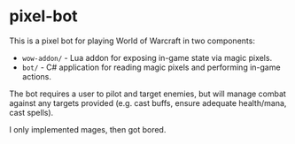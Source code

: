 # pixel-bot

This is a pixel bot for playing World of Warcraft in two components:

* `wow-addon/` - Lua addon for exposing in-game state via magic pixels.
* `bot/` - C# application for reading magic pixels and performing in-game actions.

The bot requires a user to pilot and target enemies, but will manage combat against any targets provided (e.g. cast buffs, ensure adequate health/mana, cast spells).

I only implemented mages, then got bored.
